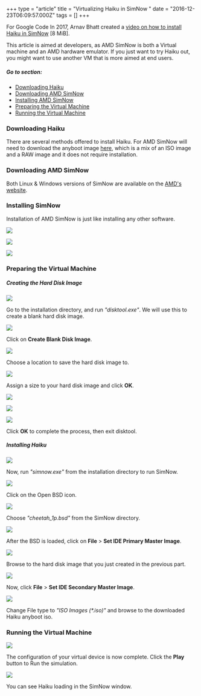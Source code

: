 +++
type = "article"
title = "Virtualizing Haiku in SimNow "
date = "2016-12-23T06:09:57.000Z"
tags = []
+++

For Google Code In 2017, Arnav Bhatt created a [video on how to install Haiku in SimNow](http://haiku-files.org/files/media/GCI-2017_SimNow_Arnav-Bhatt.mp4) [8 MiB].

This article is aimed at developers, as AMD SimNow is both a Virtual machine and an AMD hardware emulator. If you just want to try Haiku out, you might want to use another VM that is more aimed at end users.

##### Go to section:

*   [Downloading Haiku](#part_download-h)
*   [Downloading AMD SimNow](#part_download-s)
*   [Installing AMD SimNow](#part_installing-s)
*   [Preparing the Virtual Machine](#part_preparing-vm)
*   [Running the Virtual Machine](#part_running-vm)


### <a name="part_download-h"></a> Downloading Haiku 

There are several methods offered to install Haiku. For AMD SimNow will need to download the anyboot image [here](https://www.haiku-os.org/get-haiku), which is a mix of an ISO image and a RAW image and it does not require installation.

### <a name="part_download-s"></a> Downloading AMD SimNow

Both Linux & Windows versions of SimNow are available on the [AMD's website](https://developer.amd.com/simnow-simulator/).

### <a name="part_installing-s"></a> Installing SimNow
Installation of AMD SimNow is just like installing any other software.

![](/files/guides/virtualizing/simnow/simnow1.png)

![](/files/guides/virtualizing/simnow/simnow2.png)

![](/files/guides/virtualizing/simnow/simnow3.png)

### <a name="part_preparing-vm"></a> Preparing the Virtual Machine 

##### Creating the Hard Disk Image

![](/files/guides/virtualizing/simnow/simnow4.png)

Go to the installation directory, and run _"disktool.exe"_. We will use this to create a blank hard disk image.

![](/files/guides/virtualizing/simnow/simnow5.png)

Click on **Create Blank Disk Image**.

![](/files/guides/virtualizing/simnow/simnow6.png)

Choose a location to save the hard disk image to.

![](/files/guides/virtualizing/simnow/simnow7.png)

Assign a size to your hard disk image and click **OK**.

![](/files/guides/virtualizing/simnow/simnow8.png)

![](/files/guides/virtualizing/simnow/simnow9.png)

![](/files/guides/virtualizing/simnow/simnow10.png)

Click **OK** to complete the process, then exit disktool.

##### Installing Haiku

![](/files/guides/virtualizing/simnow/simnow11.png)

Now, run _"simnow.exe"_ from the installation directory to run SimNow.

![](/files/guides/virtualizing/simnow/simnow12.png)

Click on the Open BSD icon.

![](/files/guides/virtualizing/simnow/simnow13.png)

Choose _"cheetah\_1p.bsd"_ from the SimNow directory.

![](/files/guides/virtualizing/simnow/simnow14.png)

After the BSD is loaded, click on **File** > **Set IDE Primary Master Image**.

![](/files/guides/virtualizing/simnow/simnow15.png)

Browse to the hard disk image that you just created in the previous part.

![](/files/guides/virtualizing/simnow/simnow16.png)

Now, click **File** > **Set IDE Secondary Master Image**.

![](/files/guides/virtualizing/simnow/simnow17.png)

Change File type to _"ISO Images (*.iso)"_ and browse to the downloaded Haiku anyboot iso.

### <a name="part_running-vm"></a> Running the Virtual Machine

![](/files/guides/virtualizing/simnow/simnow18.png)

The configuration of your virtual device is now complete. Click the **Play** button to Run the simulation.

![](/files/guides/virtualizing/simnow/simnow19.png)

You can see Haiku loading in the SimNow window.
